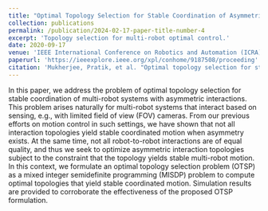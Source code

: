 ```yaml
---
title: "Optimal Topology Selection for Stable Coordination of Asymmetrically Interacting Multi-Robot Systems"
collection: publications
permalink: /publication/2024-02-17-paper-title-number-4
excerpt: 'Topology selection for multi-robot optimal control.'
date: 2020-09-17
venue: 'IEEE International Conference on Robotics and Automation (ICRA)'
paperurl: 'https://ieeexplore.ieee.org/xpl/conhome/9187508/proceeding'
citation: 'Mukherjee, Pratik, et al. "Optimal topology selection for stable coordination of asymmetrically interacting multi-robot systems." 2020 IEEE International Conference on Robotics and Automation (ICRA). IEEE, 2020.'
---
```


In this paper, we address the problem of optimal topology selection for stable coordination of multi-robot systems with asymmetric interactions. This problem arises naturally for multi-robot systems that interact based on sensing, e.g., with limited field of view (FOV) cameras. From our previous efforts on motion control in such settings, we have shown that not all interaction topologies yield stable coordinated motion when asymmetry exists. At the same time, not all robot-to-robot interactions are of equal quality, and thus we seek to optimize asymmetric interaction topologies subject to the constraint that the topology yields stable multi-robot motion. In this context, we formulate an optimal topology selection problem (OTSP) as a mixed integer semidefinite programming (MISDP) problem to compute optimal topologies that yield stable coordinated motion. Simulation results are provided to corroborate the effectiveness of the proposed OTSP formulation.
